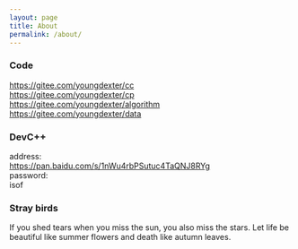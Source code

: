 ```yaml
---
layout: page
title: About
permalink: /about/
---
```


### Code

<a href="https://gitee.com/youngdexter/cc" target="_blank">https://gitee.com/youngdexter/cc</a><br>
<a href="https://gitee.com/youngdexter/cp" target="_blank">https://gitee.com/youngdexter/cp</a><br>
<a href="https://gitee.com/youngdexter/algorithm" target="_blank">https://gitee.com/youngdexter/algorithm</a><br>
<a href="https://gitee.com/youngdexter/data" target="_blank">https://gitee.com/youngdexter/data</a><br>

### DevC++

address:<br><a href="https://pan.baidu.com/s/1nWu4rbPSutuc4TaQNJ8RYg" target="_blank">https://pan.baidu.com/s/1nWu4rbPSutuc4TaQNJ8RYg</a><br>
password:<br>
isof

### Stray birds

If you shed tears when you miss the sun, you also miss the stars.
Let life be beautiful like summer flowers and death like autumn leaves.
